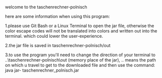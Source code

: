 welcome to the taschenrechner-polnisch


here are some information when using this program:

1.please use Git Bash or a Linux Terminal to open
the jar file, otherwise the color escape codes will
not be translated into colors and written out into the
terminal. which could lower the user-experience.

2.the jar file is saved in taschenrechner-polnisch/out

3.to use the program you'll need to change the direction
of your terminal to ..\taschenrechner-polnisch\out (memory place of the jar), ..
means the path on which u travel to get to the downloaded
file and then use the command: java jar- taschenrechner_polnisch.jar


